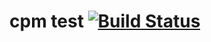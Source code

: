 # cpm test [![Build Status](https://travis-ci.org/skaji/cpm-test.svg?branch=master)](https://travis-ci.org/skaji/cpm-test)
